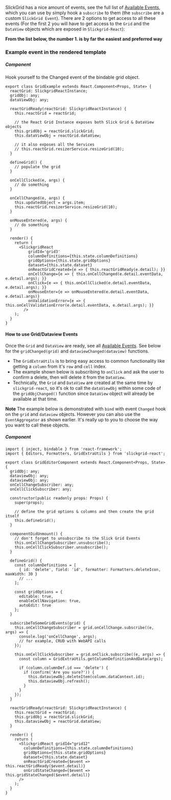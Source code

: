 SlickGrid has a nice amount of events, see the full list of [Available Events](Available-Events.md), which you can use by simply hook a `subscribe` to them (the `subscribe` are a custom `SlickGrid Event`). There are 2 options to get access to all these events (For the first 2 you will have to get access to the `Grid` and the `DataView` objects which are exposed in `Slickgrid-React`):

**From the list below, the number 1. is by far the easiest and preferred way**

### Example event in the rendered template

##### Component
Hook yourself to the Changed event of the bindable grid object.

```tsx
export class GridExample extends React.Component<Props, State> {
  reactGrid: SlickgridReactInstance;
  gridObj: any;
  dataViewObj: any;

  reactGridReady(reactGrid: SlickgridReactInstance) {
    this.reactGrid = reactGrid;

    // the React Grid Instance exposes both Slick Grid & DataView objects
    this.gridObj = reactGrid.slickGrid;
    this.dataViewObj = reactGrid.dataView;

    // it also exposes all the Services
    // this.reactGrid.resizerService.resizeGrid(10);
  }

  defineGrid() {
    // populate the grid
  }

  onCellClicked(e, args) {
    // do something
  }

  onCellChanged(e, args) {
    this.updatedObject = args.item;
    this.reactGrid.resizerService.resizeGrid(10);
  }

  onMouseEntered(e, args) {
    // do something
  }

  render() {
    return (
      <SlickgridReact
          gridId='grid3'
          columnDefinitions={this.state.columnDefinitions}
          gridOptions={this.state.gridOptions}
          dataset={this.state.dataset}
          onReactGridCreated={e => { this.reactGridReady(e.detail); }}
          onCellChange={e => { this.onCellChanged(e.detail.eventData, e.detail.args); }}
          onClick={e => { this.onCellClicked(e.detail.eventData, e.detail.args); }}
          onMouseEnter={e => onMouseEntered(e.detail.eventData, e.detail.args)}
          onValidationError={e => { this.onCellValidationError(e.detail.eventData, e.detail.args); }}
        />
    );
  }
}
```

#### How to use Grid/Dataview Events
Once the `Grid` and `DataView` are ready, see all [Available Events](../events/available-events.md). See below for the `gridChanged(grid)` and `dataviewChanged(dataview)` functions.
- The `GridExtraUtils` is to bring easy access to common functionality like getting a `column` from it's `row` and `cell` index.
- The example shown below is subscribing to `onClick` and ask the user to confirm a delete, then will delete it from the `DataView`.
- Technically, the `Grid` and `DataView` are created at the same time by `slickgrid-react`, so it's ok to call the `dataViewObj` within some code of the `gridObjChanged()` function since `DataView` object will already be available at that time.

**Note** The example below is demonstrated with `bind` with event `Changed` hook on the `grid` and `dataview` objects. However you can also use the `EventAggregator` as shown earlier. It's really up to you to choose the way you want to call these objects.

##### Component
```tsx
import { inject, bindable } from 'react-framework';
import { Editors, Formatters, GridExtraUtils } from 'slickgrid-react';

export class GridEditorComponent extends React.Component<Props, State> {
  gridObj: any;
  dataviewObj: any;
  dataviewObj: any;
  onCellChangeSubscriber: any;
  onCellClickSubscriber: any;

  constructor(public readonly props: Props) {
    super(props);

    // define the grid options & columns and then create the grid itself
    this.defineGrid();
  }

  componentDidUnmount() {
    // don't forget to unsubscribe to the Slick Grid Events
    this.onCellChangeSubscriber.unsubscribe();
    this.onCellClickSubscriber.unsubscribe();
  }

  defineGrid() {
    const columnDefinitions = [
      { id: 'delete', field: 'id', formatter: Formatters.deleteIcon, maxWidth: 30 }
      // ...
    ];

    const gridOptions = {
      editable: true,
      enableCellNavigation: true,
      autoEdit: true
    };
  }

  subscribeToSomeGridEvents(grid) {
    this.onCellChangeSubscriber = grid.onCellChange.subscribe((e, args) => {
      console.log('onCellChange', args);
      // for example, CRUD with WebAPI calls
    });

    this.onCellClickSubscriber = grid.onClick.subscribe((e, args) => {
      const column = GridExtraUtils.getColumnDefinitionAndData(args);

      if (column.columnDef.id === 'delete') {
        if (confirm('Are you sure?')) {
          this.dataviewObj.deleteItem(column.dataContext.id);
          this.dataviewObj.refresh();
        }
      }
    });
  }

  reactGridReady(reactGrid: SlickgridReactInstance) {
    this.reactGrid = reactGrid;
    this.gridObj = reactGrid.slickGrid;
    this.dataviewObj = reactGrid.dataView;
  }

  render() {
    return (
      <SlickgridReact gridId="grid12"
        columnDefinitions={this.state.columnDefinitions}
        gridOptions={this.state.gridOptions}
        dataset={this.state.dataset}
        onReactGridCreated={$event => this.reactGridReady($event.detail)}
        onGridStateChanged={$event => this.gridStateChanged($event.detail)}
      />
    );
  }
}
```
